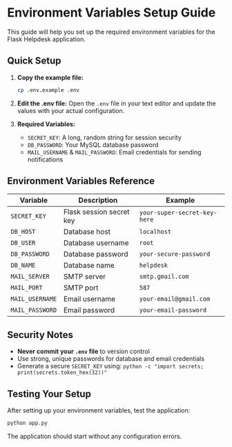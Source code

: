 # Environment Variables Setup Guide

This guide will help you set up the required environment variables for the Flask Helpdesk application.

## Quick Setup

1. **Copy the example file:**
   ```bash
   cp .env.example .env
   ```

2. **Edit the .env file:**
   Open the `.env` file in your text editor and update the values with your actual configuration.

3. **Required Variables:**
   - `SECRET_KEY`: A long, random string for session security
   - `DB_PASSWORD`: Your MySQL database password
   - `MAIL_USERNAME` & `MAIL_PASSWORD`: Email credentials for sending notifications

## Environment Variables Reference

| Variable | Description | Example |
|----------|-------------|---------|
| `SECRET_KEY` | Flask session secret key | `your-super-secret-key-here` |
| `DB_HOST` | Database host | `localhost` |
| `DB_USER` | Database username | `root` |
| `DB_PASSWORD` | Database password | `your-secure-password` |
| `DB_NAME` | Database name | `helpdesk` |
| `MAIL_SERVER` | SMTP server | `smtp.gmail.com` |
| `MAIL_PORT` | SMTP port | `587` |
| `MAIL_USERNAME` | Email username | `your-email@gmail.com` |
| `MAIL_PASSWORD` | Email password | `your-email-password` |

## Security Notes

- **Never commit your `.env` file** to version control
- Use strong, unique passwords for database and email credentials
- Generate a secure `SECRET_KEY` using: `python -c "import secrets; print(secrets.token_hex(32))"`

## Testing Your Setup

After setting up your environment variables, test the application:

```bash
python app.py
```

The application should start without any configuration errors.

